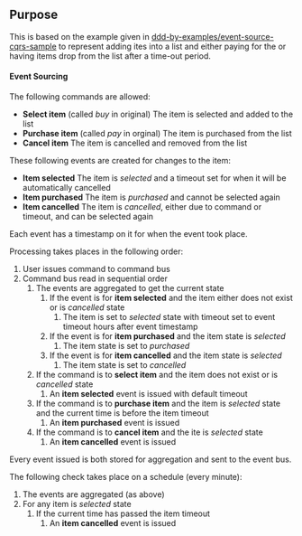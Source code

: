 ## Purpose
This is based on the example given in [ddd-by-examples/event-source-cqrs-sample](https://github.com/ddd-by-examples/event-source-cqrs-sample) to represent adding ites into a list and either paying for the or having items drop from the list after a time-out period.

#### Event Sourcing
The following commands are allowed:
- **Select item** (called *buy* in original) The item is selected and added to the list
- **Purchase item** (called *pay* in orginal) The item is purchased from the list
- **Cancel item** The item is cancelled and removed from the list

These following events are created for changes to the item:
- **Item selected** The item is *selected* and a timeout set for when it will be automatically cancelled
- **Item purchased** The item is *purchased* and cannot be selected again
- **Item cancelled** The item is *cancelled*, either due to command or timeout, and can be selected again

Each event has a timestamp on it for when the event took place.

Processing takes places in the following order:
1. User issues command to command bus
1. Command bus read in sequential order
   1. The events are aggregated to get the current state
      1. If the event is for **item selected** and the item either does not exist or is *cancelled* state
         1. The item is set to *selected* state with timeout set to event timeout hours after event timestamp
      1. If the event is for **item purchased** and the item state is *selected*
         1. The item state is set to *purchased*
      1. If the event is for **item cancelled** and the item state is *selected*
         1. The item state is set to *cancelled*
   1. If the command is to **select item** and the item does not exist or is *cancelled* state
      1. An **item selected** event is issued with default timeout
   1. If the command is to **purchase item** and the item is *selected* state and the current time is before the item timeout
      1. An **item purchased** event is issued
   1. If the command is to **cancel item** and the ite is *selected* state
      1. An **item cancelled** event is issued

Every event issued is both stored for aggregation and sent to the event bus.

The following check takes place on a schedule (every minute):
1. The events are aggregated (as above)
1. For any item is *selected* state
   1. If the current time has passed the item timeout
      1. An **item cancelled** event is issued
